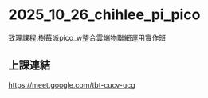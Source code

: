 # __2025_10_26_chihlee_pi_pico__
致理課程:樹莓派pico_w整合雲端物聯網運用實作班

## 上課連結

https://meet.google.com/tbt-cucv-ucg
